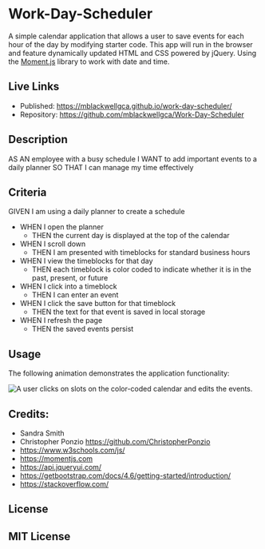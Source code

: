 # Work-Day-Scheduler
A simple calendar application that allows a user to save events for each hour of the day by modifying starter code. This app will run in the browser and feature dynamically updated HTML and CSS powered by jQuery.  Using the [Moment.js](https://momentjs.com/) library to work with date and time.

## Live Links
* Published: https://mblackwellgca.github.io/work-day-scheduler/
* Repository: https://github.com/mblackwellgca/Work-Day-Scheduler

## Description
AS AN employee with a busy schedule
I WANT to add important events to a daily planner
SO THAT I can manage my time effectively

## Criteria
GIVEN I am using a daily planner to create a schedule
* WHEN I open the planner
    * THEN the current day is displayed at the top of the calendar
* WHEN I scroll down
    * THEN I am presented with timeblocks for standard business hours
* WHEN I view the timeblocks for that day
    * THEN each timeblock is color coded to indicate whether it is in the past, present, or future
* WHEN I click into a timeblock
    * THEN I can enter an event
* WHEN I click the save button for that timeblock
    * THEN the text for that event is saved in local storage
* WHEN I refresh the page
    * THEN the saved events persist


## Usage
The following animation demonstrates the application functionality:

![A user clicks on slots on the color-coded calendar and edits the events.](assets/images/work_day_cheduler.gif)

## Credits:
* Sandra Smith
* Christopher Ponzio https://github.com/ChristopherPonzio
* https://www.w3schools.com/js/
* https://momentjs.com
* https://api.jqueryui.com/
* https://getbootstrap.com/docs/4.6/getting-started/introduction/
* https://stackoverflow.com/

## License
MIT License
---